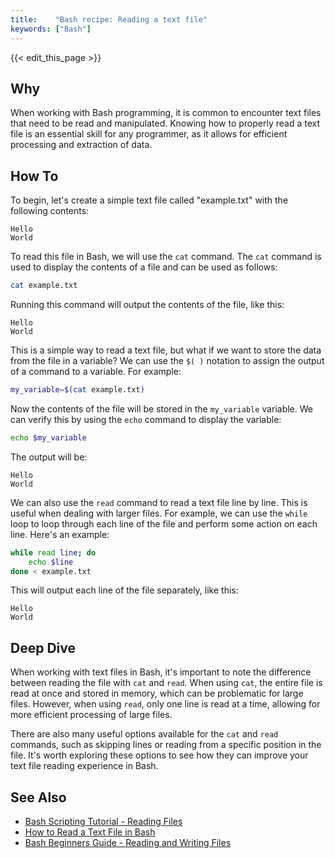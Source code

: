 ```yaml
---
title:    "Bash recipe: Reading a text file"
keywords: ["Bash"]
---
```


{{< edit_this_page >}}

## Why

When working with Bash programming, it is common to encounter text files that need to be read and manipulated. Knowing how to properly read a text file is an essential skill for any programmer, as it allows for efficient processing and extraction of data.

## How To

To begin, let's create a simple text file called "example.txt" with the following contents:

```
Hello
World
```

To read this file in Bash, we will use the `cat` command. The `cat` command is used to display the contents of a file and can be used as follows:

```Bash
cat example.txt
```

Running this command will output the contents of the file, like this:

```
Hello
World
```

This is a simple way to read a text file, but what if we want to store the data from the file in a variable? We can use the `$( )` notation to assign the output of a command to a variable. For example:

```Bash
my_variable=$(cat example.txt)
```

Now the contents of the file will be stored in the `my_variable` variable. We can verify this by using the `echo` command to display the variable:

```Bash
echo $my_variable
```

The output will be:

```
Hello
World
```

We can also use the `read` command to read a text file line by line. This is useful when dealing with larger files. For example, we can use the `while` loop to loop through each line of the file and perform some action on each line. Here's an example:

```Bash
while read line; do
    echo $line
done < example.txt
```

This will output each line of the file separately, like this:

```
Hello
World
```

## Deep Dive

When working with text files in Bash, it's important to note the difference between reading the file with `cat` and `read`. When using `cat`, the entire file is read at once and stored in memory, which can be problematic for large files. However, when using `read`, only one line is read at a time, allowing for more efficient processing of large files.

There are also many useful options available for the `cat` and `read` commands, such as skipping lines or reading from a specific position in the file. It's worth exploring these options to see how they can improve your text file reading experience in Bash.

## See Also

- [Bash Scripting Tutorial - Reading Files](https://linuxconfig.org/bash-scripting-tutorial-part-2-reading-and-writing-data)
- [How to Read a Text File in Bash](https://www.baeldung.com/linux/read-text-file-bash) 
- [Bash Beginners Guide - Reading and Writing Files](http://tldp.org/LDP/Bash-Beginners-Guide/html/sect_07_01.html)